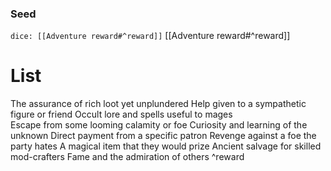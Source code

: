 ### Seed
`dice: [[Adventure reward#^reward]]`
[[Adventure reward#^reward]]
# List
The assurance of rich loot yet unplundered 
Help given to a sympathetic figure or friend
Occult lore and spells useful to mages  
Escape from some looming calamity or foe
Curiosity and learning of the unknown
Direct payment from a specific patron
Revenge against a foe the party hates
A magical item that they would prize
Ancient salvage for skilled mod-crafters
Fame and the admiration of others
^reward
